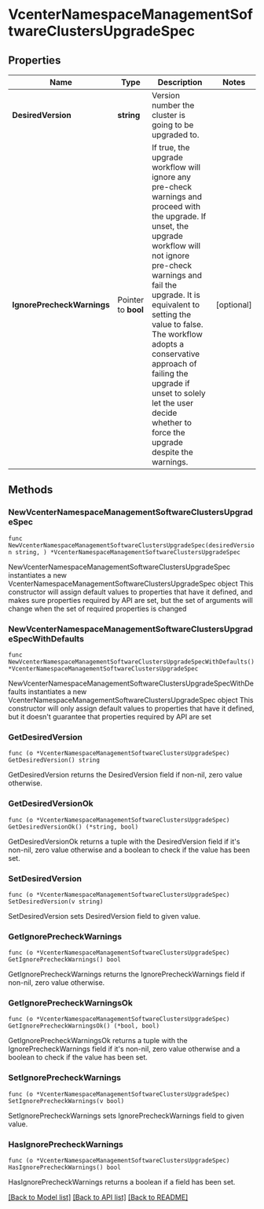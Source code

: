 # VcenterNamespaceManagementSoftwareClustersUpgradeSpec

## Properties

Name | Type | Description | Notes
------------ | ------------- | ------------- | -------------
**DesiredVersion** | **string** | Version number the cluster is going to be upgraded to. | 
**IgnorePrecheckWarnings** | Pointer to **bool** | If true, the upgrade workflow will ignore any pre-check warnings and proceed with the upgrade. If unset, the upgrade workflow will not ignore pre-check warnings and fail the upgrade. It is equivalent to setting the value to false. The workflow adopts a conservative approach of failing the upgrade if unset to solely let the user decide whether to force the upgrade despite the warnings. | [optional] 

## Methods

### NewVcenterNamespaceManagementSoftwareClustersUpgradeSpec

`func NewVcenterNamespaceManagementSoftwareClustersUpgradeSpec(desiredVersion string, ) *VcenterNamespaceManagementSoftwareClustersUpgradeSpec`

NewVcenterNamespaceManagementSoftwareClustersUpgradeSpec instantiates a new VcenterNamespaceManagementSoftwareClustersUpgradeSpec object
This constructor will assign default values to properties that have it defined,
and makes sure properties required by API are set, but the set of arguments
will change when the set of required properties is changed

### NewVcenterNamespaceManagementSoftwareClustersUpgradeSpecWithDefaults

`func NewVcenterNamespaceManagementSoftwareClustersUpgradeSpecWithDefaults() *VcenterNamespaceManagementSoftwareClustersUpgradeSpec`

NewVcenterNamespaceManagementSoftwareClustersUpgradeSpecWithDefaults instantiates a new VcenterNamespaceManagementSoftwareClustersUpgradeSpec object
This constructor will only assign default values to properties that have it defined,
but it doesn't guarantee that properties required by API are set

### GetDesiredVersion

`func (o *VcenterNamespaceManagementSoftwareClustersUpgradeSpec) GetDesiredVersion() string`

GetDesiredVersion returns the DesiredVersion field if non-nil, zero value otherwise.

### GetDesiredVersionOk

`func (o *VcenterNamespaceManagementSoftwareClustersUpgradeSpec) GetDesiredVersionOk() (*string, bool)`

GetDesiredVersionOk returns a tuple with the DesiredVersion field if it's non-nil, zero value otherwise
and a boolean to check if the value has been set.

### SetDesiredVersion

`func (o *VcenterNamespaceManagementSoftwareClustersUpgradeSpec) SetDesiredVersion(v string)`

SetDesiredVersion sets DesiredVersion field to given value.


### GetIgnorePrecheckWarnings

`func (o *VcenterNamespaceManagementSoftwareClustersUpgradeSpec) GetIgnorePrecheckWarnings() bool`

GetIgnorePrecheckWarnings returns the IgnorePrecheckWarnings field if non-nil, zero value otherwise.

### GetIgnorePrecheckWarningsOk

`func (o *VcenterNamespaceManagementSoftwareClustersUpgradeSpec) GetIgnorePrecheckWarningsOk() (*bool, bool)`

GetIgnorePrecheckWarningsOk returns a tuple with the IgnorePrecheckWarnings field if it's non-nil, zero value otherwise
and a boolean to check if the value has been set.

### SetIgnorePrecheckWarnings

`func (o *VcenterNamespaceManagementSoftwareClustersUpgradeSpec) SetIgnorePrecheckWarnings(v bool)`

SetIgnorePrecheckWarnings sets IgnorePrecheckWarnings field to given value.

### HasIgnorePrecheckWarnings

`func (o *VcenterNamespaceManagementSoftwareClustersUpgradeSpec) HasIgnorePrecheckWarnings() bool`

HasIgnorePrecheckWarnings returns a boolean if a field has been set.


[[Back to Model list]](../README.md#documentation-for-models) [[Back to API list]](../README.md#documentation-for-api-endpoints) [[Back to README]](../README.md)



